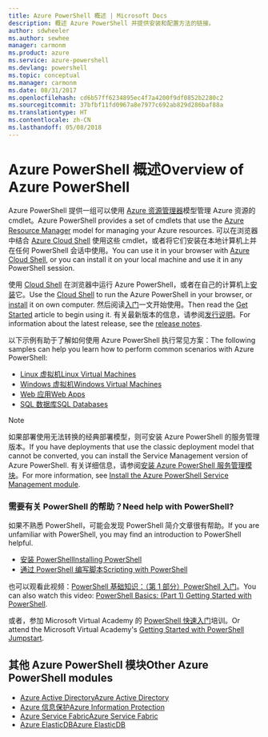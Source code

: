 ```yaml
---
title: Azure PowerShell 概述 | Microsoft Docs
description: 概述 Azure PowerShell 并提供安装和配置方法的链接。
author: sdwheeler
ms.author: sewhee
manager: carmonm
ms.product: azure
ms.service: azure-powershell
ms.devlang: powershell
ms.topic: conceptual
ms.manager: carmonm
ms.date: 08/31/2017
ms.openlocfilehash: cd6b57ff6234895ec4f7a4200f9df0852b2280c2
ms.sourcegitcommit: 37bfbf11fd0967a8e7977c692ab829d286baf88a
ms.translationtype: HT
ms.contentlocale: zh-CN
ms.lasthandoff: 05/08/2018
---
```

# <a name="overview-of-azure-powershell"></a><span data-ttu-id="fda24-103">Azure PowerShell 概述</span><span class="sxs-lookup"><span data-stu-id="fda24-103">Overview of Azure PowerShell</span></span>

<span data-ttu-id="fda24-104">Azure PowerShell 提供一组可以使用 [Azure 资源管理器](/azure/azure-resource-manager/resource-group-overview)模型管理 Azure 资源的 cmdlet。</span><span class="sxs-lookup"><span data-stu-id="fda24-104">Azure PowerShell provides a set of cmdlets that use the [Azure Resource Manager](/azure/azure-resource-manager/resource-group-overview) model for managing your Azure resources.</span></span> <span data-ttu-id="fda24-105">可以在浏览器中结合 [Azure Cloud Shell](/azure/cloud-shell/overview) 使用这些 cmdlet，或者将它们安装在本地计算机上并在任何 PowerShell 会话中使用。</span><span class="sxs-lookup"><span data-stu-id="fda24-105">You can use it in your browser with [Azure Cloud Shell](/azure/cloud-shell/overview), or you can install it on your local machine and use it in any PowerShell session.</span></span>

<span data-ttu-id="fda24-106">使用 [Cloud Shell](/azure/cloud-shell/overview) 在浏览器中运行 Azure PowerShell，或者在自己的计算机上[安装](install-azurerm-ps.md)它。</span><span class="sxs-lookup"><span data-stu-id="fda24-106">Use the [Cloud Shell](/azure/cloud-shell/overview) to run the Azure PowerShell in your browser, or [install](install-azurerm-ps.md) it on own computer.</span></span> <span data-ttu-id="fda24-107">然后阅读[入门](get-started-azureps.md)一文开始使用。</span><span class="sxs-lookup"><span data-stu-id="fda24-107">Then read the [Get Started](get-started-azureps.md) article to begin using it.</span></span> <span data-ttu-id="fda24-108">有关最新版本的信息，请参阅[发行说明](release-notes-azureps.md)。</span><span class="sxs-lookup"><span data-stu-id="fda24-108">For information about the latest release, see the [release notes](release-notes-azureps.md).</span></span>

<span data-ttu-id="fda24-109">以下示例有助于了解如何使用 Azure PowerShell 执行常见方案：</span><span class="sxs-lookup"><span data-stu-id="fda24-109">The following samples can help you learn how to perform common scenarios with Azure PowerShell:</span></span>

* [<span data-ttu-id="fda24-110">Linux 虚拟机</span><span class="sxs-lookup"><span data-stu-id="fda24-110">Linux Virtual Machines</span></span>](/azure/virtual-machines/virtual-machines-linux-powershell-samples?toc=/powershell/azure/toc.json)
* [<span data-ttu-id="fda24-111">Windows 虚拟机</span><span class="sxs-lookup"><span data-stu-id="fda24-111">Windows Virtual Machines</span></span>](/azure/virtual-machines/virtual-machines-windows-powershell-samples?toc=/powershell/azure/toc.json)
* [<span data-ttu-id="fda24-112">Web 应用</span><span class="sxs-lookup"><span data-stu-id="fda24-112">Web Apps</span></span>](/azure/app-service-web/app-service-powershell-samples?toc=/powershell/azure/toc.json)
* [<span data-ttu-id="fda24-113">SQL 数据库</span><span class="sxs-lookup"><span data-stu-id="fda24-113">SQL Databases</span></span>](/azure/sql-database/sql-database-powershell-samples?toc=/powershell/azure/toc.json)

> [!NOTE]
> <span data-ttu-id="fda24-114">如果部署使用无法转换的经典部署模型，则可安装 Azure PowerShell 的服务管理版本。</span><span class="sxs-lookup"><span data-stu-id="fda24-114">If you have deployments that use the classic deployment model that cannot be converted, you can install the Service Management version of Azure PowerShell.</span></span> <span data-ttu-id="fda24-115">有关详细信息，请参阅[安装 Azure PowerShell 服务管理模块](/powershell/azure/servicemanagement/install-azure-ps)。</span><span class="sxs-lookup"><span data-stu-id="fda24-115">For more information, see [Install the Azure PowerShell Service Management module](/powershell/azure/servicemanagement/install-azure-ps).</span></span>


### <a name="need-help-with-powershell"></a><span data-ttu-id="fda24-116">需要有关 PowerShell 的帮助？</span><span class="sxs-lookup"><span data-stu-id="fda24-116">Need help with PowerShell?</span></span>

<span data-ttu-id="fda24-117">如果不熟悉 PowerShell，可能会发现 PowerShell 简介文章很有帮助。</span><span class="sxs-lookup"><span data-stu-id="fda24-117">If you are unfamiliar with PowerShell, you may find an introduction to PowerShell helpful.</span></span>

* [<span data-ttu-id="fda24-118">安装 PowerShell</span><span class="sxs-lookup"><span data-stu-id="fda24-118">Installing PowerShell</span></span>](/powershell/scripting/installing-windows-powershell)
* [<span data-ttu-id="fda24-119">通过 PowerShell 编写脚本</span><span class="sxs-lookup"><span data-stu-id="fda24-119">Scripting with PowerShell</span></span>](/powershell/scripting/scripting-with-windows-powershell)

<span data-ttu-id="fda24-120">也可以观看此视频：[PowerShell 基础知识：（第 1 部分）PowerShell 入门](https://channel9.msdn.com/Blogs/Taste-of-Premier/PowerShellBasicsPart1)。</span><span class="sxs-lookup"><span data-stu-id="fda24-120">You can also watch this video: [PowerShell Basics: (Part 1) Getting Started with PowerShell](https://channel9.msdn.com/Blogs/Taste-of-Premier/PowerShellBasicsPart1).</span></span>

<span data-ttu-id="fda24-121">或者，参加 Microsoft Virtual Academy 的 [PowerShell 快速入门](https://mva.microsoft.com/liveevents/powershell-jumpstart)培训。</span><span class="sxs-lookup"><span data-stu-id="fda24-121">Or attend the Microsoft Virtual Academy's [Getting Started with PowerShell Jumpstart](https://mva.microsoft.com/liveevents/powershell-jumpstart).</span></span>

## <a name="other-azure-powershell-modules"></a><span data-ttu-id="fda24-122">其他 Azure PowerShell 模块</span><span class="sxs-lookup"><span data-stu-id="fda24-122">Other Azure PowerShell modules</span></span>

* [<span data-ttu-id="fda24-123">Azure Active Directory</span><span class="sxs-lookup"><span data-stu-id="fda24-123">Azure Active Directory</span></span>](/powershell/azure/active-directory/)
* [<span data-ttu-id="fda24-124">Azure 信息保护</span><span class="sxs-lookup"><span data-stu-id="fda24-124">Azure Information Protection</span></span>](/powershell/azure/aip/)
* [<span data-ttu-id="fda24-125">Azure Service Fabric</span><span class="sxs-lookup"><span data-stu-id="fda24-125">Azure Service Fabric</span></span>](/powershell/azure/service-fabric/)
* [<span data-ttu-id="fda24-126">Azure ElasticDB</span><span class="sxs-lookup"><span data-stu-id="fda24-126">Azure ElasticDB</span></span>](/powershell/azure/elasticdbjobs/)
